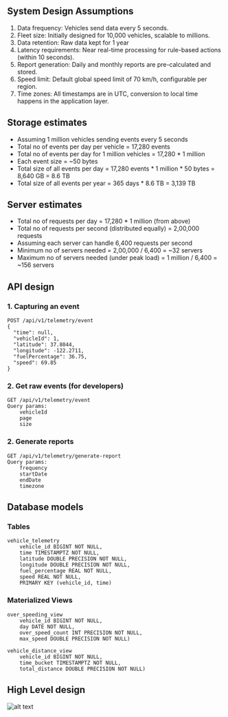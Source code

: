 ## System Design Assumptions

1. Data frequency: Vehicles send data every 5 seconds.
2. Fleet size: Initially designed for 10,000 vehicles, scalable to millions.
3. Data retention: Raw data kept for 1 year
4. Latency requirements: Near real-time processing for rule-based actions (within 10 seconds).
5. Report generation: Daily and monthly reports are pre-calculated and stored.
6. Speed limit: Default global speed limit of 70 km/h, configurable per region.
7. Time zones: All timestamps are in UTC, conversion to local time happens in the application layer.

## Storage estimates
- Assuming 1 million vehicles sending events every 5 seconds<br>
- Total no of events per day per vehicle = 17,280 events<br>
- Total no of events per day for 1 million vehicles = 17,280 * 1 million<br>
- Each event size = ~50 bytes<br>
- Total size of all events per day = 17,280 events * 1 million * 50 bytes = 8,640 GB = 8.6 TB<br>
- Total size of all events per year = 365 days * 8.6 TB = 3,139 TB<br>

## Server estimates
- Total no of requests per day = 17,280 * 1 million (from above)
- Total no of requests per second (distributed equally) = 2,00,000 requests
- Assuming each server can handle 6,400 requests per second
- Minimum no of servers needed = 2,00,000 / 6,400 = ~32 servers
- Maximum no of servers needed (under peak load) = 1 million / 6,400 = ~156 servers

## API design
### 1. Capturing an event
```
POST /api/v1/telemetry/event
{
  "time": null,
  "vehicleId": 1,
  "latitude": 37.8044,
  "longitude": -122.2711,
  "fuelPercentage": 36.75,
  "speed": 69.85
}
```
### 2. Get raw events (for developers)
```
GET /api/v1/telemetry/event
Query params: 
    vehicleId
    page
    size
``` 
### 2. Generate reports
```
GET /api/v1/telemetry/generate-report
Query params: 
    frequency
    startDate
    endDate
    timezone
``` 


## Database models
### Tables
```
vehicle_telemetry
    vehicle_id BIGINT NOT NULL,
    time TIMESTAMPTZ NOT NULL,
    latitude DOUBLE PRECISION NOT NULL,
    longitude DOUBLE PRECISION NOT NULL,
    fuel_percentage REAL NOT NULL,
    speed REAL NOT NULL,
    PRIMARY KEY (vehicle_id, time)
```

### Materialized Views
```
over_speeding_view
    vehicle_id BIGINT NOT NULL,
    day DATE NOT NULL,
    over_speed_count INT PRECISION NOT NULL,
    max_speed DOUBLE PRECISION NOT NULL)
```

```
vehicle_distance_view
    vehicle_id BIGINT NOT NULL,
    time_bucket TIMESTAMPTZ NOT NULL,
    total_distance DOUBLE PRECISION NOT NULL)
```

## High Level design
![alt text](https://viewer.diagrams.net/index.html?tags=%7B%7D&lightbox=1&highlight=0000ff&edit=_blank&layers=1&nav=1&title=vehicle_telemetry.drawio#R%3Cmxfile%3E%3Cdiagram%20name%3D%22Page-1%22%20id%3D%22ydolTpvk3e-coQaXjNj9%22%3E5Vpbe%2BI2EP01fF%2F6kHyyZRt45JK9tLRNS3bT3TdhC1DXICqLAPvrO8ISvsgQkkCc7L4k1uiCfObM6IyggXuz9XtBFtPfeUTjhouidQP3G67rYNSEf8qySS1Nz00NE8EiPSgzDNl3qo1IW5csoklhoOQ8lmxRNIZ8PqehLNiIEHxVHDbmcfFTF2RCLcMwJLFtvWORnKbWlo8y%2BwfKJlPzyQ7SPTNiBmtDMiURX%2BVM%2BLqBe4JzmT7N1j0aK%2FAMLum8d3t6dxsTdC6PmRCNblqdzq9f79D7T%2B96X8NxO%2Fl86WhvJHJj3phGAIBuciGnfMLnJL7OrF3Bl%2FOIqmURtLIxA84XYHTA%2BC%2BVcqO9SZaSg2kqZ7HuhR2LzT9q%2FpVvml%2F0cttGf11obXQr3ava4F4MtCnhSxHSQy%2BuuUTEhMoD44Kdp4DilM8o7AfmCRoTye6L%2ByCaa5PduMwd8KA98hjvpOvek3ipP6kXM%2FWqLhopalNhea%2Fom9WUSTpckC0UK4jQoh%2F08lRIuj6MqI2AnoDbmt46vrEJ3FUWLY4JgWkuUgJ0JtBwvZR2CoTO%2BH1%2BSrtHUhqjao%2B%2BDKcx%2FkkzzrHuadfpHdfKOLc0pnrtIIZ9d0eQdIKJehpScc%2FgnV100SXhNzqPfnl1%2BShAdecjt27CNwuMdx5gPF0zmQsUaH3J9WSTVCM%2F54YKBoDBkXTyyMFHRo77zMjZTu0IQTa5AQvO5jLJrXyjDBnh%2FKBIuKZXkmGl8V7r4Hh4SHeQEW73Ks%2FgYNOKa0FJlFQyc0BGIOILbCIxm8zhOQTfKQ93VYwyUMkd3TFjUZQSlybsOxlt11M00PDB4n634fcPBbmW8HryTs8WKHMgwvamhEt0hRw%2FKKBupNXjuGE589LBlcuaFfh4nABlyynkBB7FlkNveCIngg7%2FGtiZ%2BmLFIPm56BZCNFHFTb9rp2ooUBbqMdzEDJKPwA8n7FGapgajnQHOgck2ef25lLAM1fYkzVOOf5os77X9YhC1PDvL44os3zxXljey92Wz%2FAmTbPBCSfZZKAcW6%2B%2FoCAxKiahiCF18%2Bvj6NIjn161B2hZuf9OIJRWJIiThlNYPod8sybimDWG7AkHvbCrOrsVrS6CCS4g1rs7dNjoN3m7buSqlVC8wlhzmQQXmjuefC%2FSab6ceV8pvW2UZnMlpN6%2BnnYN6%2BoRp%2Fdiqcx8%2FziuePfdx4hkbRjx1fKtdIuU5xLZ9SpFkMw9VJAnIBj%2BK6t6jBPTyILqbblF0n0ZzO4U1DcHPr7hd780no1PmlWMv0PfUZi90neVbofgbGX8jauN8wcIKAfQHV1xjs4W69oK4q7jTghCST43UKj1QJMkpTnO%2FGCQtVFEeORVHOT6bfGpZjviZ6lUflcRVu%2B561XxYziHAfDYG0m6l5f7L3porA%2BfVXfBiz4LyjV2ae6iEaf1f4tmJ%2B23Q0319UNp3vwa%2BMd8Kqwyu4L8lNx2XaQ7swAAAYL2Fx%2FQb1D%2FA%2FqF%2FQO%2B3P%2FvogwyF485FfAx%2FPtMpC2PF9FsIBoNTskkknZkdwBulm0jXe4NHbamCcSvueryqqvlsRy22j1oL1rxwnXN16j1Fm1aB%2BbC4tKHMQWW%2BHHlmjVC%2BgfP9EtqpvtWzDhSQXvOBhVL9ay20vxA%2BviyBZvbroHR49hsrfP0%2F%3C%2Fdiagram%3E%3C%2Fmxfile%3E#%7B%22pageId%22%3A%22ydolTpvk3e-coQaXjNj9%22%7D)